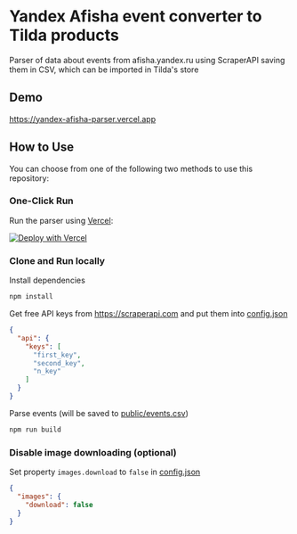 # Yandex Afisha event converter to Tilda products

Parser of data about events from afisha.yandex.ru using ScraperAPI saving them in CSV, which can be imported in Tilda's
store

## Demo

https://yandex-afisha-parser.vercel.app

## How to Use

You can choose from one of the following two methods to use this repository:

### One-Click Run

Run the parser using [Vercel](https://vercel.com):

[![Deploy with Vercel](https://vercel.com/button)](https://vercel.com/new/clone?repository-url=https%3A%2F%2Fgithub.com%2FPonomareVlad%2FYandexAfishaParser&env=API_KEYS&envDescription=ScraperAPI%20keys%20in%20JSON%20array%20format%3A%20%5B%22first_key%22%2C%20%22second_key%22%2C%20%22n_key%22%5D&envLink=https%3A%2F%2Fwww.scraperapi.com&project-name=yandex-afisha-parser&repository-name=YandexAfishaParser)

### Clone and Run locally

Install dependencies

```bash
npm install
```

Get free API keys from https://scraperapi.com and put them into [config.json](config.json)

```json
{
  "api": {
    "keys": [
      "first_key",
      "second_key",
      "n_key"
    ]
  }
}
```

Parse events (will be saved to [public/events.csv](public/events.csv))

```bash
npm run build
```

### Disable image downloading (optional)

Set property `images.download` to `false` in [config.json](config.json)

```json
{
  "images": {
    "download": false
  }
}
```
